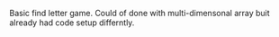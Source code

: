 Basic find letter game. Could of done with multi-dimensonal array buit already had code setup differntly. 
